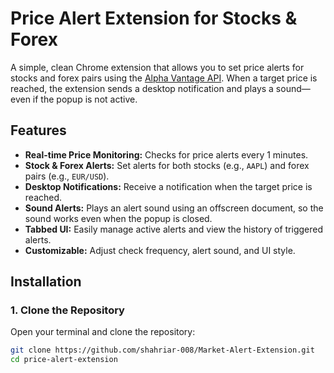 # Price Alert Extension for Stocks & Forex

A simple, clean Chrome extension that allows you to set price alerts for stocks and forex pairs using the [Alpha Vantage API](https://www.alphavantage.co/). When a target price is reached, the extension sends a desktop notification and plays a sound—even if the popup is not active.

## Features

- **Real-time Price Monitoring:** Checks for price alerts every 1 minutes.
- **Stock & Forex Alerts:** Set alerts for both stocks (e.g., `AAPL`) and forex pairs (e.g., `EUR/USD`).
- **Desktop Notifications:** Receive a notification when the target price is reached.
- **Sound Alerts:** Plays an alert sound using an offscreen document, so the sound works even when the popup is closed.
- **Tabbed UI:** Easily manage active alerts and view the history of triggered alerts.
- **Customizable:** Adjust check frequency, alert sound, and UI style.

## Installation

### 1. Clone the Repository

Open your terminal and clone the repository:

```sh
git clone https://github.com/shahriar-008/Market-Alert-Extension.git
cd price-alert-extension
